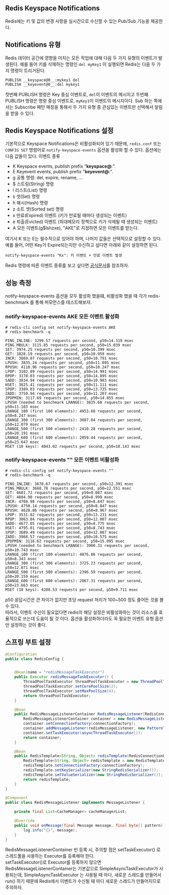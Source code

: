 

## Redis Keyspace Notifications
Redis에는 키 및 값의 변경 사항을 실시간으로 수신할 수 있는 Pub/Sub 기능을 제공한다.


## Notifications 유형
Redis 데이터 공간에 영향을 미치는 모든 작업에 대해 다음 두 가지 유형의 이벤트가 발생된다.
예를 들어 키를 삭제하는 명령인 `del myKey1` 이 실행되면 Redis는 다음 두 가지 명령이 트리거된다.
```redis
PUBLISH __keyspace@0__:mykey1 del
PUBLISH __keyevent@0__:del mykey1
```
첫번째 PUBLISH 명령은 Key 중심 이벤트로, `del`이 이벤트의 메시지고
두번쨰 PUBLISH 명령은 명령 중심 이벤트로, `myKey1`이 이벤트의 메시지이다. 
Sub 하는 쪽에서는 Subscribe 패턴 매칭을 통해서 두 가지 유형 중 관심있는 이벤트만 선택해서 알림을 받을 수 있다.


## Redis Keyspace Notifications 설정
기본적으로 Keyspace Notifications은 비활성화되어 있기 때문에, `redis.conf` 또는 `CONFIG SET` 명령어로 `notify-keyspace-events` 옵션을 활성화 할 수 있다.
옵션에는 다음 값들이 있다.
이벤트 종류
- K   Keyspace events, publish prefix "__keyspace@<db>__:".
- E   Keyevent events, publish prefix "__keyevent@<db>__:".
- g   공통 명령: del, expire, rename, ...
- $   스트링(String) 명령
- l   리스트(List) 명령
- s   셋(Set) 명령
- h   해시(Hash) 명령
- z   소트 셋(Sorted set) 명령
- x   만료(Expired) 이벤트 (키가 만료될 때마다 생성되는 이벤트)
- e   퇴출(Evicted) 이벤트 (최대메모리 정책으로 키가 삭제될 때 생성되는 이벤트)
- A   모든 이벤트(g$lshzxe), "AKE"로 지정하면 모든 이벤트를 받는다.

여기서 K 또는 E는 필수적으로 있어야 하며, 나머지 값들은 선택적으로 설정할 수 있다.
예를 들어, 어떤 Key가 Expire되는지만 수신하고 싶다면 아래와 같이 설정하면 된다.   
```
notify-keyspace-events "Kx": 키 이벤트 + 만료 이벤트 발생
```

Redis 명령에 따른 이벤트 종류를 보고 싶다면 [공식문서](https://redis.io/docs/manual/keyspace-notifications/)를 참조하자. 


## 성능 측정
notify-keyspace-events 옵션을 모두 활성화 했을떄, 비활성화 했을 때 각가 redis-benchmark 를 통해 퍼모먼스를 테스트해보자.

### notify-keyspace-events AKE 모든 이벤트 활성화
```
# redis-cli config set notify-keyspace-events AKE
# redis-benchmark -q 
```

```
PING_INLINE: 3299.57 requests per second, p50=14.319 msec
PING_MBULK: 3115.85 requests per second, p50=15.039 msec
SET: 3974.25 requests per second, p50=10.399 msec
GET: 3828.19 requests per second, p50=10.959 msec
INCR: 3869.07 requests per second, p50=10.791 msec
LPUSH: 3835.24 requests per second, p50=11.095 msec
RPUSH: 4118.96 requests per second, p50=10.247 msec
LPOP: 3102.89 requests per second, p50=14.991 msec
RPOP: 3178.03 requests per second, p50=14.895 msec
SADD: 3834.94 requests per second, p50=10.983 msec
HSET: 3825.41 requests per second, p50=11.111 msec
SPOP: 3389.03 requests per second, p50=13.735 msec
ZADD: 3750.94 requests per second, p50=11.207 msec
ZPOPMIN: 3117.69 requests per second, p50=14.855 msec
LPUSH (needed to benchmark LRANGE): 3835.68 requests per second, p50=11.103 msec
LRANGE_100 (first 100 elements): 4953.68 requests per second, p50=8.247 msec
LRANGE_300 (first 300 elements): 3687.04 requests per second, p50=12.079 msec
LRANGE_500 (first 500 elements): 2410.28 requests per second, p50=20.191 msec
LRANGE_600 (first 600 elements): 2059.44 requests per second, p50=23.647 msec
MSET (10 keys): 4043.02 requests per second, p50=10.143 msec
```


### notify-keyspace-events "" 모든 이벤트 비활성화
```
# redis-cli config set notify-keyspace-events ""
# redis-benchmark -q 
```
```
PING_INLINE: 3670.67 requests per second, p50=12.391 msec
PING_MBULK: 3668.78 requests per second, p50=12.551 msec
SET: 4601.72 requests per second, p50=9.087 msec
GET: 4604.90 requests per second, p50=8.999 msec
INCR: 4708.98 requests per second, p50=8.847 msec
LPUSH: 4750.14 requests per second, p50=8.847 msec
RPUSH: 4620.86 requests per second, p50=8.967 msec
LPOP: 3531.82 requests per second, p50=13.231 msec
RPOP: 3863.84 requests per second, p50=12.007 msec
SADD: 4677.05 requests per second, p50=8.775 msec
HSET: 4795.01 requests per second, p50=8.743 msec
SPOP: 3689.49 requests per second, p50=12.087 msec
ZADD: 3968.57 requests per second, p50=10.575 msec
ZPOPMIN: 3116.62 requests per second, p50=15.095 msec
LPUSH (needed to benchmark LRANGE): 3900.31 requests per second, p50=10.743 msec
LRANGE_100 (first 100 elements): 4876.86 requests per second, p50=8.343 msec
LRANGE_300 (first 300 elements): 3725.23 requests per second, p50=12.071 msec
LRANGE_500 (first 500 elements): 2396.59 requests per second, p50=20.159 msec
LRANGE_600 (first 600 elements): 2067.31 requests per second, p50=23.663 msec
MSET (10 keys): 4288.53 requests per second, p50=9.711 msec
```

p50 응답시간은 큰 차이가 없지만 초당 request 처리가 100~500 정도 줄어든 것을 볼 수 있다.   
따라서, 이벤트 수신이 필요없다면 redis의 해당 설정은 비활성화하는 것이 리소스를 효율적으로 쓰는데 도움이 될 것 이다.
옵션을 활성화하더라도 꼭 필요한 이벤트 유형 옵션만 설정하는 것이 좋다.



## 스프링 부트 설정
```java
@Configuration
public class RedisConfig {


	@Bean(name = "redisMessageTaskExecutor")
	public Executor redisMessageTaskExecutor() {
		ThreadPoolTaskExecutor threadPoolTaskExecutor = new ThreadPoolTaskExecutor();
		threadPoolTaskExecutor.setCorePoolSize(2); 
		threadPoolTaskExecutor.setMaxPoolSize(4);
		return threadPoolTaskExecutor;
	}

	@Bean
	public RedisMessageListenerContainer RedisMessageListener(RedisConnectionFactory connectionFactory, RedisMessageListener redisMessageListener) {
		RedisMessageListenerContainer container = new RedisMessageListenerContainer();
		container.setConnectionFactory(connectionFactory);
		container.addMessageListener(redisMessageListener, new PatternTopic("*"));
		container.setTaskExecutor(asyncThreadTaskExecutor());
		return container;
	}

	@Bean
	public RedisTemplate<String, Object> redisTemplate(RedisConnectionFactory connectionFactory) {
		RedisTemplate<String, Object> redisTemplate = new RedisTemplate<>();
		redisTemplate.setConnectionFactory(connectionFactory);
		redisTemplate.setKeySerializer(new StringRedisSerializer());
		redisTemplate.setValueSerializer(new StringRedisSerializer());
		return redisTemplate;
	}
}
```
```java
@Component
public class RedisMessageListener implements MessageListener {

    private final List<CacheManager> cacheManagerList;

    @Override
    public void onMessage(final Message message, final byte[] pattern) {
        log.info("{}", message);
    }
}
```

RedisMessageListenerContainer 빈 등록 시, 주의할 점은 setTaskExecutor() 로 스레드풀을 사용하는 Executor를 등록해야 한다.   
setTaskExecutor()로 Executor를 등록하지 않으면 RedisMessageListenerContainer는 기본값으로 SimpleAsyncTaskExecutor가 사용되는데,
SimpleAsyncTaskExecutor 는 사용될 때 마다, 새로운 스레드를 만들어서 run() 하기 때문에 Redis에서 이벤트가 수신될 때 마다 새로운 스레드가 만들어지므로 주의하자.
